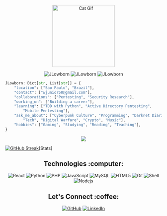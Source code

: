 <p align="center">
  <img src="https://media1.giphy.com/media/WUlplcMpOCEmTGBtBW/giphy.gif" alt="Cat Gif" width=200>
</p>

<p align="center">
  <img src="https://komarev.com/ghpvc/?username=JLowborn&logoColor=purplep&color=810851" alt="JLowborn" />
  <img src="https://img.shields.io/github/followers/JLowborn?style=social" alt="JLowborn" />
  <img src="https://img.shields.io/github/last-commit/JLowborn/JLowborn" alt="JLowborn" />
</p>

```python
JLowborn: Dict[str, List[str]] = {
    "location": ["Sao Paulo", "Brazil"],
    "contact": ["wjunior50@gmail.com"],
    "collaborations": ["Pentesting", "Security Research"],
    "working_on": ["Building a career"],
    "learning": ["TDD with Python", "Active Directory Pentesting", 
        "Mobile Pentesting"],
    "ask_me_about": ["Cyberpunk Culture", "Programming", "Darknet Diaries",
        "Tech", "Digital Warfare", "Crypto", "Music"],
    "hobbies": ["Gaming", "Studying", "Reading", "Teaching"],
}
```

<p align="center">
  <img src="https://github.com/JLowborn/JLowborn/blob/master/assets/rick.gif" />
</p>

[![GitHub Streak](https://github-readme-streak-stats.herokuapp.com?user=JLowborn&theme=midnight-purple&date_format=j%20M%5B%20Y%5D&fire=D13491&stroke=D13491&ring=D13491&sideNums=D13491&currStreakNum=D13491&sideLabels=D13491&currStreakLabel=D13491)](https://git.io/streak-stats)[Stats]

<h2 align="center">Technologies :computer:</h3>
<p align="center">
  <img alt="React" src="https://img.shields.io/badge/-C%20Lang-810851?style=flat-square&logo=c&logoColor=white" />
  <img alt="Python" src="https://img.shields.io/badge/-Python-810851?style=flat-square&logo=python&logoColor=white" />
  <img alt="PHP" src="https://img.shields.io/badge/-PHP-810851?style=flat-square&logo=php&logoColor=white" />
  <img alt="JavaScript" src="https://img.shields.io/badge/-C%20Sharp-810851?style=flat-square&logo=csharp&logoColor=white" />
  <img alt="MySQL" src="https://img.shields.io/badge/-MySQL-810851?style=flat-square&logo=mysql&logoColor=white" />
  <img alt="HTML5" src="https://img.shields.io/badge/-HTML5-810851?style=flat-square&logo=html5&logoColor=white" />
  <img alt="Git" src="https://img.shields.io/badge/-Git-810851?style=flat-square&logo=git&logoColor=white" />
  <img alt="Shell" src="https://img.shields.io/badge/-Shell-810851?style=flat-square&logo=shell&logoColor=white" />
  <img alt="Nodejs" src="https://img.shields.io/badge/-Nodejs-810851?style=flat-square&logo=Node.js&logoColor=white" />
</p>

<h2 align="center">Let's Connect :coffee:</h2></a>
<p align="center">
  <a href="https://github.com/JLowborn"><img src="https://img.icons8.com/bubbles/50/000000/github.png" alt="GitHub"/></a>
  <a href="https://www.linkedin.com/in/carlosjesus46/"><img src="https://img.icons8.com/bubbles/50/000000/linkedin.png" alt="LinkedIn"/></a>
</p>